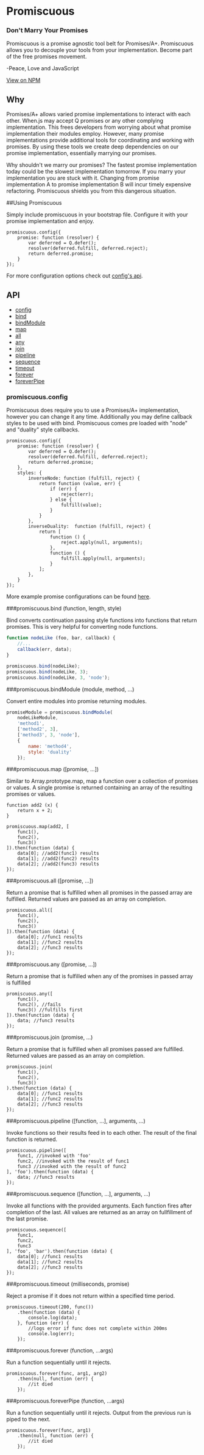 # Promiscuous
### Don't Marry Your Promises

Promiscuous is a promise agnostic tool belt for Promises/A+. Promiscuous allows you to decouple your tools from your implementation. Become part of the free promises movement.

-Peace, Love and JavaScript

[View on NPM](https://npmjs.org/package/promiscuous-tool)

## Why
Promises/A+ allows varied promise implementations to interact with each other. When.js may accept Q promises or any other complying implementation. This frees developers from worrying about what promise implementation their modules employ. However, many promise implementations provide additional tools for coordinating and working with promises. By using these tools we create deep dependencies on our promise implementation, essentially marrying our promises.

Why shouldn't we marry our promises? The fastest promise implementation today could be the slowest implementation tomorrow. If you marry your implementation you are stuck with it. Changing from promise implementation A to promise implementation B will incur timely expensive refactoring. Promiscuous shields you from this dangerous situation.

##Using Promiscuous

Simply include promiscuous in your bootstrap file. Configure it with your promise implementation and enjoy.

```
promiscuous.config({
    promise: function (resolver) {
        var deferred = Q.defer();
        resolver(deferred.fulfill, deferred.reject);
        return deferred.promise;
    }
});
```

For more configuration options check out [config's api](#promiscuousconfig).

## API

- [config](#promiscuousconfig)
- [bind](#promiscuousbind)
- [bindModule](#promiscuousbindmodule)
- [map](#promiscuousmap)
- [all](#promiscuousall)
- [any](#promiscuousany)
- [join](#promiscuousjoin)
- [pipeline](#promiscuouspipeline)
- [sequence](#promiscuoussequence)
- [timeout](#promiscuoustimeout)
- [forever](#promiscuousforever)
- [foreverPipe](#promiscuousforeverpipe)

### promiscuous.config
Promiscuous does require you to use a Promises/A+ implementation, however you can change it any time. Additionally you may define callback styles to be used with bind. Promiscuous comes pre loaded with "node" and "duality" style callbacks.

```
promiscuous.config({
    promise: function (resolver) {
        var deferred = Q.defer();
        resolver(deferred.fulfill, deferred.reject);
        return deferred.promise;
    },
    styles: {
        inverseNode: function (fulfill, reject) {
            return function (value, err) {
                if (err) {
                    reject(err);
                } else {
                    fulfill(value);
                }
            }
        },
        inverseDuality:  function (fulfill, reject) {
            return [
                function () {
                    reject.apply(null, arguments);
                },
                function () {
                    fulfill.apply(null, arguments);
                }
            ];
        },
    }
});
```

More example promise configurations can be found [here](/spec/configs.js).

###promiscuous.bind
(function, length, style)

Bind converts continuation passing style functions into functions that return promises. This is very helpful for converting node functions.

```JavaScript
function nodeLike (foo, bar, callback) {
    //...
	callback(err, data);
}

promiscuous.bind(nodeLike);
promiscuous.bind(nodeLike, 3);
promiscuous.bind(nodeLike, 3, 'node');
```

###promiscuous.bindModule
(module, method, ...)

Convert entire modules into promise returning modules.

```JavaScript
promiseModule = promiscuous.bindModule(
	nodeLikeModule,
	'method1',
	['method2', 3],
	['method3', 3, 'node'],
	{
		name: 'method4',
		style: 'duality'
	});
```

###promiscuous.map
([promise, ...])

Similar to Array.prototype.map, map a function over a collection of promises or values. A single promise is returned containing an array of the resulting promises or values.

```
function add2 (x) {
    return x + 2;
}

promiscuous.map(add2, [
	func1(),
	func2(),
	func3()
]).then(function (data) {
	data[0]; //add2(func1) results
	data[1]; //add2(func2) results
	data[2]; //add2(func3) results
});
```

###promiscuous.all
([promise, ...])

Return a promise that is fulfilled when all promises in the passed array are fulfilled. Returned values are passed as an array on completion.

```
promiscuous.all([
	func1(),
	func2(),
	func3()
]).then(function (data) {
	data[0]; //func1 results
	data[1]; //func2 results
	data[2]; //func3 results
});
```

###promiscuous.any
([promise, ...])

Return a promise that is fulfilled when any of the promises in passed array is fulfilled

```
promiscuous.any([
	func1(), 
	func2(), //fails
	func3() //fulfills first
]).then(function (data) {
	data; //func3 results
});
```

###promiscuous.join
(promise, ...)

Return a promise that is fulfilled when all promises passed are fulfilled. Returned values are passed as an array on completion.

```
promiscuous.join(
	func1(),
	func2(),
	func3()
).then(function (data) {
	data[0]; //func1 results
	data[1]; //func2 results
	data[2]; //func3 results
});
```

###promiscuous.pipeline
([function, ...], arguments, ...)

Invoke functions so their results feed in to each other. The result of the final function is returned.

```
promiscuous.pipeline([
	func1, //invoked with 'foo'
	func2, //invoked with the result of func1
	func3 //invoked with the result of func2
], 'foo').then(function (data) {
	data; //func3 results
});
```

###promiscuous.sequence
([function, ...], arguments, ...)

Invoke all functions with the provided arguments. Each function fires after completion of the last. All values are returned as an array on  fullfillment of the last promise.

```
promiscuous.sequence([
	func1, 
	func2,
	func3
], 'foo', 'bar').then(function (data) {
	data[0]; //func1 results
	data[1]; //func2 results
	data[2]; //func3 results
});
```

###promiscuous.timeout
(milliseconds, promise)

Reject a promise if it does not return within a specified time period.

```
promiscuous.timeout(200, func())
    .then(function (data) {
    	console.log(data);
    }, function (err) {
    	//logs error if func does not complete within 200ms
    	console.log(err);
    });
```

###promiscuous.forever
(function, ...args)

Run a function sequentially until it rejects.

```
promiscuous.forever(func, arg1, arg2)
    .then(null, function (err) {
        //it died
    });
```

###promiscuous.foreverPipe
(function, ...args)

Run a function sequentially until it rejects. Output from the previous run is piped to the next.

```
promiscuous.forever(func, arg1)
    .then(null, function (err) {
        //it died
    });
```
